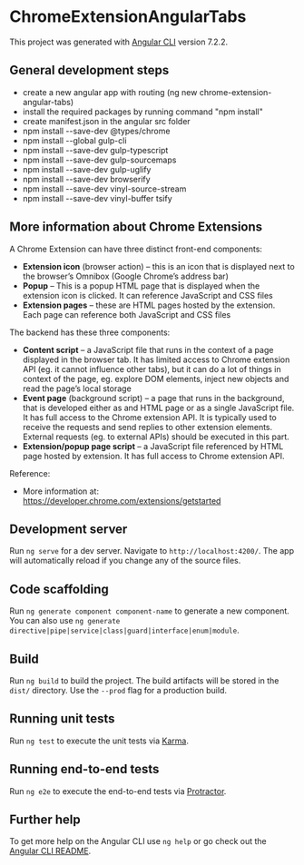 # ChromeExtensionAngularTabs

This project was generated with [Angular CLI](https://github.com/angular/angular-cli) version 7.2.2.

## General development steps
* create a new angular app with routing (ng new chrome-extension-angular-tabs)
* install the required packages by running command "npm install"
* create manifest.json in the angular src folder
* npm install --save-dev @types/chrome
* npm install --global gulp-cli
* npm install --save-dev gulp-typescript
* npm install --save-dev gulp-sourcemaps
* npm install --save-dev gulp-uglify
* npm install --save-dev browserify
* npm install --save-dev vinyl-source-stream
* npm install --save-dev vinyl-buffer tsify

## More information about Chrome Extensions
A Chrome Extension can have three distinct front-end components:
* **Extension icon** (browser action) – this is an icon that is displayed next to the browser’s Omnibox (Google Chrome’s address bar)
* **Popup** – This is a popup HTML page that is displayed when the extension icon is clicked. It can reference JavaScript and CSS files
* **Extension pages** – these are HTML pages hosted by the extension. Each page can reference both JavaScript and CSS files

The backend has these three components:
* **Content script** – a JavaScript file that runs in the context of a page displayed in the browser tab. It has limited access to Chrome extension API (eg. it cannot influence other tabs), but it can do a lot of things in context of the page, eg. explore DOM elements, inject new objects and read the page’s local storage
* **Event page** (background script) – a page that runs in the background, that is developed either as and HTML page or as a single JavaScript file. It has full access to the Chrome extension API. It is typically used to receive the requests and send replies to other extension elements. External requests (eg. to external APIs) should be executed in this part.
* **Extension/popup page script** – a JavaScript file referenced by HTML page hosted by extension. It has full access to Chrome extension API.

Reference:
* More information at: https://developer.chrome.com/extensions/getstarted

## Development server

Run `ng serve` for a dev server. Navigate to `http://localhost:4200/`. The app will automatically reload if you change any of the source files.

## Code scaffolding

Run `ng generate component component-name` to generate a new component. You can also use `ng generate directive|pipe|service|class|guard|interface|enum|module`.

## Build

Run `ng build` to build the project. The build artifacts will be stored in the `dist/` directory. Use the `--prod` flag for a production build.

## Running unit tests

Run `ng test` to execute the unit tests via [Karma](https://karma-runner.github.io).

## Running end-to-end tests

Run `ng e2e` to execute the end-to-end tests via [Protractor](http://www.protractortest.org/).

## Further help

To get more help on the Angular CLI use `ng help` or go check out the [Angular CLI README](https://github.com/angular/angular-cli/blob/master/README.md).
